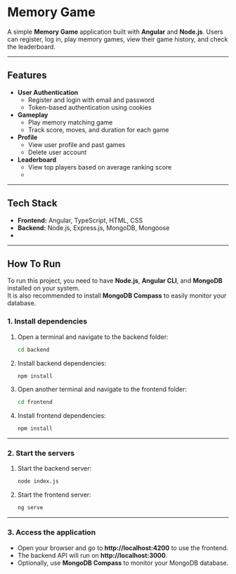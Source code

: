# Memory Game

A simple **Memory Game** application built with **Angular** and **Node.js**. Users can register, log in, play memory games, view their game history, and check the leaderboard.  

---

## Features

- **User Authentication**
  - Register and login with email and password
  - Token-based authentication using cookies
- **Gameplay**
  - Play memory matching game
  - Track score, moves, and duration for each game
- **Profile**
  - View user profile and past games
  - Delete user account
- **Leaderboard**
  - View top players based on average ranking score
  - 
---

## Tech Stack

- **Frontend:** Angular, TypeScript, HTML, CSS  
- **Backend:** Node.js, Express.js, MongoDB, Mongoose
- 
---

## How To Run

To run this project, you need to have **Node.js**, **Angular CLI**, and **MongoDB** installed on your system.  
It is also recommended to install **MongoDB Compass** to easily monitor your database.

### 1. Install dependencies

1. Open a terminal and navigate to the backend folder:

    ```bash
    cd backend
    ```

2. Install backend dependencies:

    ```bash
    npm install
    ```

3. Open another terminal and navigate to the frontend folder:

    ```bash
    cd frontend
    ```

4. Install frontend dependencies:

    ```bash
    npm install
    ```

---

### 2. Start the servers

1. Start the backend server:

    ```bash
    node index.js
    ```

2. Start the frontend server:

    ```bash
    ng serve
    ```

---

### 3. Access the application

- Open your browser and go to **http://localhost:4200** to use the frontend.  
- The backend API will run on **http://localhost:3000**.  
- Optionally, use **MongoDB Compass** to monitor your MongoDB database.
